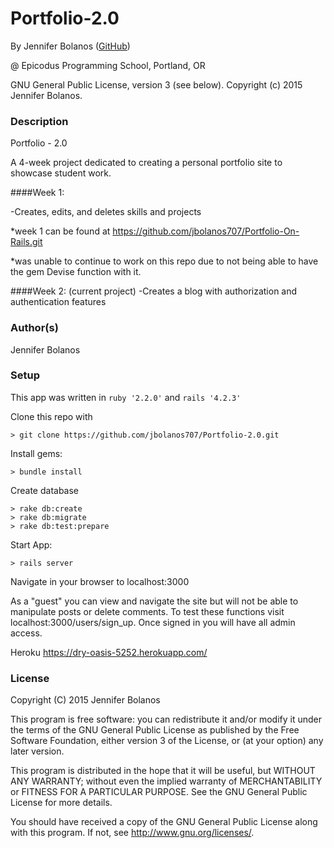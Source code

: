 # Portfolio-2.0

<a href="APP LINK IF APPLICABLE" target="#"><APP LINK NAME></a>

By Jennifer Bolanos (<a href=https://github.com/jbolanos707/Portfolio-2.0.git target="#">GitHub</a>)

@ Epicodus Programming School, Portland, OR

GNU General Public License, version 3 (see below). Copyright (c) 2015 Jennifer Bolanos.

### Description

Portfolio - 2.0

A 4-week project dedicated to creating a personal portfolio site to showcase
student work.

####Week 1:

-Creates, edits, and deletes skills and projects

*week 1 can be found at https://github.com/jbolanos707/Portfolio-On-Rails.git

*was unable to continue to work on this repo due to not being able to have the gem Devise function with it.

####Week 2: (current project)
-Creates a blog with authorization and authentication features

### Author(s)

Jennifer Bolanos

### Setup

This app was written in `ruby '2.2.0'` and `rails '4.2.3'`

Clone this repo with
```console
> git clone https://github.com/jbolanos707/Portfolio-2.0.git
```

Install gems:

```console
> bundle install
```

Create database
```console
> rake db:create
> rake db:migrate
> rake db:test:prepare
```

Start App:
```console
> rails server
```
Navigate in your browser to localhost:3000

As a "guest" you can view and navigate the site but will not be able to manipulate posts or delete comments. 
To test these functions visit localhost:3000/users/sign_up. Once signed in you will have all admin access.

Heroku
https://dry-oasis-5252.herokuapp.com/

### License ###
Copyright  (C)  2015  Jennifer Bolanos

This program is free software: you can redistribute it and/or modify
it under the terms of the GNU General Public License as published by
the Free Software Foundation, either version 3 of the License, or
(at your option) any later version.

This program is distributed in the hope that it will be useful,
but WITHOUT ANY WARRANTY; without even the implied warranty of
MERCHANTABILITY or FITNESS FOR A PARTICULAR PURPOSE.  See the
GNU General Public License for more details.

You should have received a copy of the GNU General Public License
along with this program.  If not, see <http://www.gnu.org/licenses/>.
